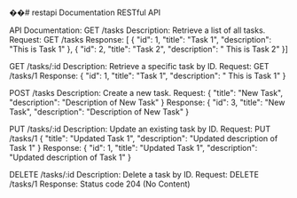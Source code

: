 ��#   r e s t a p i 
 
 Documentation RESTful API

API Documentation:
GET /tasks
Description: Retrieve a list of all tasks.
Request: GET /tasks
Response:
[ { "id": 1, "title": "Task 1", "description": "This is Task 1" }, { "id": 2, "title": "Task 2", "description": " This is Task 2" }] 

GET /tasks/:id
Description: Retrieve a specific task by ID.
Request: GET /tasks/1
Response:
{ "id": 1, "title": "Task 1", "description": " This is Task 1" } 

POST /tasks
Description: Create a new task.
Request:
{ "title": "New Task", "description": "Description of New Task" } 
Response:
{ "id": 3, "title": "New Task", "description": "Description of New Task" } 

PUT /tasks/:id
Description: Update an existing task by ID.
 Request: PUT /tasks/1
{ "title": "Updated Task 1", "description": "Updated description of Task 1" } 
Response:
{ "id": 1, "title": "Updated Task 1", "description": "Updated description of Task 1" } 

DELETE /tasks/:id
Description: Delete a task by ID.
Request: DELETE /tasks/1
Response: Status code 204 (No Content)
